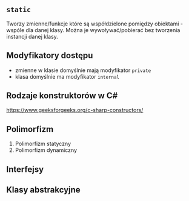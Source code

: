 

## `static`

Tworzy zmienne/funkcje które są współdzielone pomiędzy obiektami - wspóle dla danej klasy. Można je wywoływać/pobierać bez tworzenia instancji danej klasy.

## Modyfikatory dostępu
- zmienne w klasie domyślnie mają modyfikator `private`
- klasa domyślnie ma modyfikator `internal`

## Rodzaje konstruktorów w C#

https://www.geeksforgeeks.org/c-sharp-constructors/

## Polimorfizm

1. Polimorfizm statyczny
2. Polimorfizm dynamiczny

## Interfejsy

## Klasy abstrakcyjne

